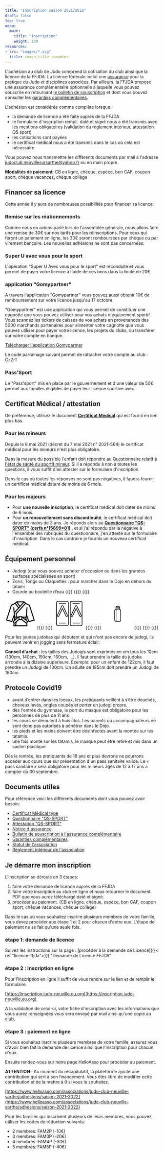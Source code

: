 ```yaml
---
title: "Inscription saison 2021/2022"
draft: false
toc: true
menu:
  main:
    title: "Inscription"
    weight: 130
resources: 
- src: "images/*.svg"
  title: image-title-:counter
---
```



L'adhésion au club de Judo comprend la cotisation du club ainsi que la licence
de la FFJDA. La licence fédérale inclut une
[assurance](https://www.ffjudo.com/uploads/elfinder/JURIDIQUE/ASSURANCES/2020/Affiche%20information-JUDO%202020%202021.pdf)
pour la pratique du Judo et disciplines associées. Par ailleurs, la FFJDA
propose une assurance complémentaire optionnelle à laquelle vous pouvez
souscrire en retournant [le bulletin de
souscription](https://www.ffjudo.com/uploads/elfinder/JURIDIQUE/ASSURANCES/2020/Bulletin%20de%20souscription%20IA%20Compl%C3%A9mentaire%202020%202021.pdf)
et dont vous pouvez consulter les [garanties
complémentaires](https://www.ffjudo.com/uploads/elfinder/JURIDIQUE/ASSURANCES/2020/Notice%20information%20garanties%20compl%C3%A9mentaires%20FFJDA%202020%202021.pdf).

L'adhésion est considérée comme complète lorsque:
- la demande de licence a été faite auprès de la FFJDA.
- le formulaire d'inscription rempli, daté et signé nous a été transmis avec les mentions obligatoires (validation du règlement intérieur, attestation QS sport) 
- les cotisations sont payées
- le certificat médical nous a été transmis dans le cas où cela est nécessaire.

Vous pouvez nous transmettre les différents documents par mail à l'adresse
judoclub.neuvillesursarthe@yahoo.fr ou en main propre.

**Modalités de paiement**: CB en ligne, chèque, espèce, bon CAF, coupon sport, chèque vacances, chèque collège

## Financer sa licence 
Cette année il y aura de nombreuses possibilités pour financer sa licence:
   
### Remise sur les réabonnements
      
Comme nous en avions parlé lors de l'assemblée générale, nous allons faire une
remise de 30€ sur nos tarifs pour les réinscriptions. Pour ceux qui feront un
paiement en ligne, les 30€ seront remboursées par chèque ou par virement
bancaire. Les nouvelles adhésions ne sont pas concernées.

### Super U avec vous pour le sport
      
L'opération "Super U Avec vous pour le sport" est reconduite et vous permet de
payer votre licence à l'aide de ces bons dans la limite de 20€.

### application  "Gomypartner"
      
A travers l'application "Gomypartner" vous pouvez aussi obtenir 10€ de
remboursement sur votre licence jusqu'au 17 octobre.
   
"Gomypartner" est une application qui vous permet de constituer une cagnotte
que vous pouvez utiliser pour vos achats d'équipement sportif. Vous scannez les
tickets de caisses de vos achats en provenances des 5000 marchands partenaires
pour alimenter votre cagnotte que vous pouvez utiliser pour payer votre licence,
les projets du clubs, ou transférer sur votre compte en banque.

[Télécharger l'application Gomypartner](https://gomypartner.com/)

Le code parrainage suivant permet de rattacher votre compte au club : CzZrT

### Pass'Sport
      
Le "Pass'sport" mis en place par le gouvernement et d'une valeur de 50€ permet
aux familles éligibles de payer leur licence sportive avec.

## Certificat Médical / attestation

De préférence, utilisez le document **[Certificat
  Médical](https://drive.google.com/file/d/0B2I1jJYO2qirNFhEZGh5TEl3NFE/view)**
  qui est fourni en lien plus bas.

### Pour les mineurs

Depuis le 8 mai 2021 (décret du 7 mai 2021 n° 2021-564) le certificat médical
pour les mineurs n'est plus obligatoire.

Dans la mesure du possible l'enfant doit répondre au [Questionnaire relatif à
l'état de santé du sportif
mineur](https://fr.calameo.com/read/003279326e1480f5e3975?view=slide&page=1). Si
il a répondu à non à toutes les questions, il vous suffit d'en attester sur le
formulaire d'inscription. 

Dans le cas où toutes les réponses ne sont pas négatives, il faudra fournir un
certificat médical datant de moins de 6 mois.

### Pour les majeurs

- Pour **une nouvelle inscription**, le certificat médical doit dater de moins
de 6 mois.
- Pour **un renouvellement sans discontinuité**, le certificat médical doit
dater de moins de 3 ans. Je réponds alors au **[Questionnaire
"QS-SPORT" (cerfa n°15699*01)](http://dev.licences-ffjudo.com/FFJDA_licences/Documents/QS-SPORT%20cerfa_15699.pdf)**
, et si j'ai répondu par la négative à l'ensemble des rubriques du
questionnaire, j'en atteste sur le formulaire d'inscription. Dans le cas
contraire je fournis un nouveau certificat médical.

## Équipement personnel
- Judogi (que vous pouvez acheter d'occasion ou dans les grandes surfaces spécialisées en sport)
- Zoris, Tongs ou Claquettes : pour marcher dans le Dojo en dehors du tatami
- Gourde ou bouteille d’eau
{{<container>}}
{{<row>}}
{{<col>}}
<img src="images/judogi.svg" alt="Judogi"  width="100px" >
{{</col>}}
{{<col>}}
<img src="images/zori.svg" alt="zori" width="100px" >
{{</col>}}
{{<col>}}
<img src="images/bottle.svg" alt="zori" width="100px" >
{{</col>}}
{{</row>}}
{{</container>}}

Pour les jeunes judokas qui débutent et qui n'ont pas encore de judogi, ils
peuvent venir en jogging sans fermeture éclair.

**Conseil d'achat** : les tailles des Judogis sont exprimés en cm tous les 10cm
(130cm, 140cm, 150cm, 160cm, ...). Il faut prendre la taille du judoka arrondie
à la dizaine supérieure. Exemple: pour un enfant de 122cm, il faut prendre un
Judogi de 130cm. Un adulte de 185cm doit prendre un Judogi de 190cm.

## Protocole Covid19
- avant d’entrer dans les locaux, les pratiquants veillent à s’être douchés,
  cheveux lavés, ongles coupés et porter un judogi propre.
- dès l'entrée du gymnase, le port du masque est obligatoire pour les personnes
  de plus de 11 ans
- les cours se déroulent à huis clos. Les parents ou accompagnateurs ne sont
  donc pas autorisés à pénétrer dans le Dojo.
- les pieds et les mains doivent être désinfectés avant la montée sur les
  tatamis.
- une fois monté sur les tatamis, le masque peut être retiré et mis dans un
  sachet plastique.
  
Dès la rentrée, les pratiquants de 18 ans et plus devrons ne pourrons accéder
aux cours que sur présentation d'un pass sanitaire valide. Le « pass sanitaire »
sera obligatoire pour les mineurs âgés de 12 à 17 ans à compter du 30 septembre.


## Documents utiles
Pour référence voici les différents documents dont vous pouvez avoir besoin:
* [Certificat Médical type](https://drive.google.com/file/d/0B2I1jJYO2qirNFhEZGh5TEl3NFE/view)
* [Questionnaire "QS-SPORT"](http://dev.licences-ffjudo.com/FFJDA_licences/Documents/QS-SPORT%20cerfa_15699.pdf)
* [Attestation "QS-SPORT"](https://dev.licences-ffjudo.com/espacelicence/Fichiers/ATTESTATION%20QS%20sport.pdf)
* [Notice d'assurance](https://www.ffjudo.com/uploads/elfinder/JURIDIQUE/ASSURANCES/2020/Affiche%20information-JUDO%202020%202021.pdf)
* [Bulletin de souscription à l'assurance complémentaire](https://www.ffjudo.com/uploads/elfinder/JURIDIQUE/ASSURANCES/2020/Bulletin%20de%20souscription%20IA%20Compl%C3%A9mentaire%202020%202021.pdf)
* [Garanties complémentaires](https://www.ffjudo.com/uploads/elfinder/JURIDIQUE/ASSURANCES/2020/Notice%20information%20garanties%20compl%C3%A9mentaires%20FFJDA%202020%202021.pdf).
* [Statut de l'association](https://judo-neuville.eu.org/association/statut "Statut")
* [Règlement intérieur de l'association](https://judo-neuville.eu.org/association/reglement-interieur "Règlement intérieur du club")


## Je démarre mon inscription

L'inscription se déroule en 3 étapes:
1. faire votre demande de licence auprès de la FFJDA
2. faire votre inscription au club en ligne et nous retourner le document PDF que vous
   aurez téléchargé daté et signé.
3. procéder au paiement. (CB en ligne, chèque, espèce, bon CAF, coupon sport, chèque vacances, chèque collège)

Dans le cas où vous souhaitez inscrire plusieurs membres de votre famille, vous
devez procéder aux étape 1 et 2 pour chacun d'entre eux. L'étape de paiement ne
se fait qu'une seule fois.



### étape 1: demande de licence

Suivez les instructions sur la page : [procéder à la demande de Licence]({{< ref "licence-ffjda">}}) "Demande de Licence FFJDA"

### étape 2 : inscription en ligne

Pour l'inscription en ligne il suffit de vous rendre sur le lien et de remplir
le formulaire.

[https://inscription.judo-neuville.eu.org](https://inscription.judo-neuville.eu.org)

A la validation de celui-ci, votre fiche d'inscription avec les informations que
vous aurez renseignées vous sera envoyé par mail ainsi qu'une copie au club.

### étape 3 : paiement en ligne

Si vous souhaitez inscrire plusieurs membres de votre famille, assurez vous
d'avoir bien fait la demande de licence ainsi que l'inscription pour chacun d'eux.

Ensuite rendez-vous sur notre page HelloAsso pour procéder au paiement.

**ATTENTION** : Au moment du récapitulatif, la plateforme ajoute une contribution qui sert à
son financement. Vous êtes libre de modifier cette contribution et de la
mettre à 0 si vous le souhaitez.

[https://www.helloasso.com/associations/judo-club-neuville-sarthe/adhesions/saison-2021-2022](https://www.helloasso.com/associations/judo-club-neuville-sarthe/adhesions/saison-2021-2022)


Pour les familles qui inscrivent plusieurs de leurs membres, vous pouvez
utiliser les codes de réduction suivants:
  - 2 membres: FAM2P (-10€)
  - 3 membres: FAM3P (-20€)
  - 4 membres: FAM4P (-30€)
  - 5 membres: FAM5P (-40€)



